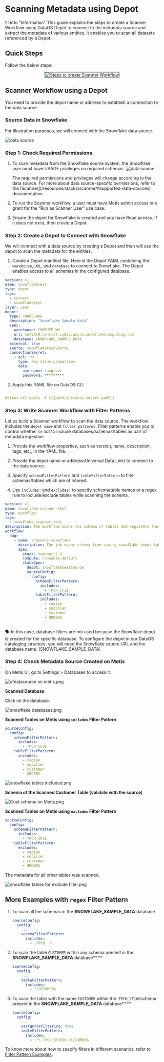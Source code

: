 # Scanning Metadata using Depot

!!! info "Information"
    This guide explains the steps to create a Scanner Workflow using DataOS Depot to connect to the metadata source and extract the metadata of various entities. It enables you to scan all datasets referenced by a Depot. 

## Quick Steps

Follow the below steps:

<center>
<div style="text-align: center;">
<img src="/quick_guides/scan_metadata/depot/4_scan_depot.png" alt="Steps to create Scanner Workflow" style="border: 1px solid black;">
</div>
</center>

## Scanner Workflow using a Depot
You need to provide the depot name or address to establish a connection to the data source.

### **Source Data in Snowflake**
For illustration purposes, we will connect with the Snowflake data source.

![data source](/quick_guides/scan_metadata/depot/snowflake_data.png)


### **Step 1: Check Required Permissions** 

1. To scan metadata from the Snowflake source system, the Snowflake user must have USAGE privileges on required schemas.
   ![data source](/quick_guides/scan_metadata/depot/permission_snowflake.png)

    <aside class="callout">  
     The required permissions and privileges will change according to the data source. For more about data source-specific permissions, refer to the [Scanner](/resources/stacks/scanner/#supported-data-sources) documentation.

    </aside>

2. To run the Scanner workflow, a user must have Metis admin access or a grant for the “Run as Scanner User” use case.

3. Ensure the depot for Snowflake is created and you have Read access. If it does not exist, then create a Depot.

### **Step 2: Create a Depot to Connect with Snowflake**
We will connect with a data source by creating a Depot and then will use the depot to scan the metadata for the entities.
 
1. Create a Depot manifest file.
Here is the Depot YAML containing the `warehouse`, `URL`, and `database` to connect to Snowflake. The  Depot enables access to all schemas in the configured database. 
```yaml
version: v1
name: snowflaketest
type: depot
tags:
  - connect
  - snowflaketest
layer: user
depot:
  type: SNOWFLAKE
  description: "Snowflake Sample data"
  spec:
    warehouse: COMPUTE_WH 
    url: nu75519.central-india.azure.snowflakecomputing.com 
    database: SNOWFLAKE_SAMPLE_DATA 
  external: true 
  source: SnowflakeTestSource 
  connectionSecret: 
    - acl: rw 
      type: key-value-properties 
      data: 
        username: iamgroot 
        password: *********
```

2. Apply this YAML file on DataOS CLI

```yaml

dataos-ctl apply -f ${{path/instance_secret.yaml}}
```

### **Step 3: Write Scanner Workflow with Filter Patterns**
Let us build a Scanner workflow to scan the data source. The workflow includes the `depot name` and `filter patterns`. Filter patterns enable you to control whether or not to include databases/schemas/tables as part of metadata ingestion.

1. Provide the workflow properties, such as version, name, description, tags, etc., in the YAML file.  

2. Provide the depot name or address(Universal Data Link) to connect to the data source.

3. Specify `schemaFilterPattern` and `tableFilterPattern` to filter schemas/tables which are of interest. 

4. Use `includes:` and `excludes:` to specify schema/table names or a regex rule to include/exclude tables while scanning the schema.

```yaml
version: v1
name: snowflake-scanner-test                               
type: workflow
tags:
  - snowflake-scanner-test
description: The workflow scans the schema of tables and registers their metadata
workflow:
  dag:
    - name: scanner2-snowflake
      description: The job scans schema from sanity snowflake depot tables and registers their metadata on metis2
      spec:
        stack: scanner:2.0                            
        compute: runnable-default
        stackSpec:
          depot: snowflaketestsource 
          sourceConfig:
            config:
              schemaFilterPattern:
                includes:
                  - TPCH_SF1$
              tableFilterPattern: 
                includes:
                  - region
                  - supplier
                  - Customer
                  - ORDERS
              
```

<aside class="callout">
🗣 In this case, database filters are not used because the Snowflake depot is created for the specific database. To configure the depot in our DataOS cataloging structure, you will need the Snowflake source URL and the database name. (SNOWFLAKE_SAMPLE_DATA)

</aside>

### **Step 4: Check Metadata Source Created on Metis**

On Metis UI, go to Settings > Databases to access it.

![sfdatasource on metis.png](/quick_guides/scan_metadata/depot/snowflake_scanned.png)

**Scanned Database**

Click on the database.

![snowflake databases.png](/quick_guides/scan_metadata/depot/snowflake_databases.png)

**Scanned Tables on Metis using `includes` Filter Pattern**

```yaml
sourceConfig:
  config:
    schemaFilterPattern:
      includes:
        - TPCH_SF1$
    tableFilterPattern: 
      includes:
        - region
        - supplier
        - Customer
        - ORDERS
```

![snowflake tables included.png](/quick_guides/scan_metadata/depot/snowflake_tables_included.png)

**Schema of the Scanned Customer Table (validate with the source)**

![Cust schema on Metis.png](/quick_guides/scan_metadata/depot/cust_schema_on_metis.png)

**Scanned Tables on Metis using `excludes` Filter Pattern**

```yaml
sourceConfig:
  config:
    schemaFilterPattern:
      includes:
        - TPCH_SF1$
    tableFilterPattern: 
      excludes:
        - region
        - supplier
        - Customer
        - ORDERS
```

The metadata for all other tables was scanned.

![snowflake tables for exclude filter.png](/quick_guides/scan_metadata/depot/snowflake_tables_exclude_filter.png)

## More Examples with `regex` Filter Pattern

1. To scan all the schemas in the **SNOWFLAKE_SAMPLE_DATA** database. 
    
    ```yaml
    sourceConfig:
      config:
        ...
        schemaFilterPattern:
          includes:
            - .TPCH_.*
    ```
    

1. To scan the table `CUSTOMER` within any schema present in the **SNOWFLAKE_SAMPLE_DATA** database**.**
    
    ```yaml
    sourceConfig:
      config:
        ...
        tableFilterPattern:
          includes:
            - ^CUSTOMER$
    ```
    
2. To scan the table with the name `CUSTOMER` within the  `TPCH_SF100`schema present in the **SNOWFLAKE_SAMPLE_DATA** database**.**
    
    ```yaml
    sourceConfig:
      config:
        ...
        useFqnForFiltering: true
        tableFilterPattern:
          includes:
            - .*\.TPCD_SF100\.CUSTOMER$
    ```


To know more about how to specify filters in different scenarios, refer to [Filter Pattern Examples](/resources/stacks/scanner/creating_scanner_workflows/filter_pattern_examples/).
